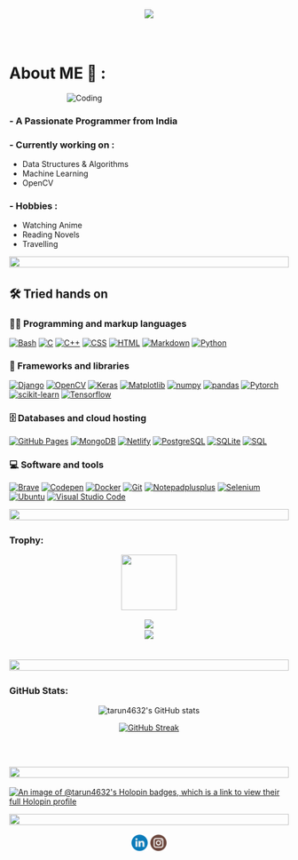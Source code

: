 
<h1 align="center">
  <a href="https://git.io/typing-svg">
    <img src="https://readme-typing-svg.herokuapp.com/?lines=console.log(%22Hello%2C%20There!!%22);printf(%22This%2C%20is%20Tarun%2C%20Jain!%22);cout%20%3C%3C%20%22Programmer%2C%20from%20India!!%22&center=true&size=27&width=550">
  </a>
</h1>
</br>



# About ME 💬 :


<img align="right" alt="Coding" width="400" src="https://user-images.githubusercontent.com/74038190/229223263-cf2e4b07-2615-4f87-9c38-e37600f8381a.gif">
<br>

### - A Passionate Programmer from India 

### - Currently working on :
-  Data Structures & Algorithms
-  Machine Learning
-  OpenCV

### - Hobbies :
-  Watching Anime
-  Reading Novels
-  Travelling

<img src="https://i.imgur.com/dBaSKWF.gif" height="20" width="100%">


## 🛠️ Tried hands on


### 👨‍💻 Programming and markup languages

<p>
    <a href="https://github.com/search?q=user%3Atarun4632+language%3Abash"><img alt="Bash" src="https://img.shields.io/badge/Bash-121011.svg?logo=gnu-bash&logoColor=white" height="24"></a>
    <a href="https://github.com/search?q=user%3Atarun4632+language%3Ac"><img alt="C" src="https://custom-icon-badges.herokuapp.com/badge/C-03599C.svg?logo=c-in-hexagon&logoColor=white" height="24"></a>
    <a href="https://github.com/search?q=user%3Atarun4632+language%3Acpp"><img alt="C++" src="https://custom-icon-badges.herokuapp.com/badge/C++-9C033A.svg?logo=cpp2&logoColor=white" height="24"></a>
    <a href="https://github.com/search?q=user%3Atarun4632+language%3Acss"><img alt="CSS" src="https://img.shields.io/badge/CSS-1572B6.svg?logo=css3&logoColor=white" height="24"></a>
    <a href="https://github.com/search?q=user%3Atarun4632+language%3Ahtml"><img alt="HTML" src="https://img.shields.io/badge/HTML-E34F26.svg?logo=html5&logoColor=white" height="24"></a>
    <a href="https://github.com/search?q=user%3Atarun4632+language%3Amarkdown"><img alt="Markdown" src="https://img.shields.io/badge/Markdown-000000.svg?logo=markdown&logoColor=white" height="24"></a>
    <a href="https://github.com/search?q=user%3Atarun4632+language%3Apython"><img alt="Python" src="https://img.shields.io/badge/Python-14354C.svg?logo=python&logoColor=white" height="24"></a>
    
</p>

### 🧰 Frameworks and libraries
<p>
    <a href="#"><img alt="Django" src="https://img.shields.io/badge/django-%23092E20.svg?style=for-the-badge&logo=django&logoColor=white" height="24"></a>
    <a href="#"><img alt="OpenCV" src="https://img.shields.io/badge/opencv-%23white.svg?style=for-the-badge&logo=opencv&logoColor=white" height="24"></a>
    <a href="#"><img alt="Keras" src="https://img.shields.io/badge/Keras-%23D00000.svg?style=for-the-badge&logo=Keras&logoColor=white" height="24"></a>
    <a href="#"><img alt="Matplotlib" src="https://img.shields.io/badge/Matplotlib-%23ffffff.svg?style=for-the-badge&logo=Matplotlib&logoColor=black" height="24"></a>
    <a href="#"><img alt="numpy" src="https://img.shields.io/badge/numpy-%23013243.svg?style=for-the-badge&logo=numpy&logoColor=white" height="24"></a>
    <a href="#"><img alt="pandas" src="https://img.shields.io/badge/pandas-%23150458.svg?style=for-the-badge&logo=pandas&logoColor=white" height="24"></a>
    <a href="#"><img alt="Pytorch" src="https://img.shields.io/badge/PyTorch-%23EE4C2C.svg?style=for-the-badge&logo=PyTorch&logoColor=white" height="24"></a>
    <a href="#"><img alt="scikit-learn" src="https://img.shields.io/badge/scikit--learn-%23F7931E.svg?style=for-the-badge&logo=scikit-learn&logoColor=white" height="24"></a>
  <a href="#"><img alt="Tensorflow" src="https://img.shields.io/badge/TensorFlow-%23FF6F00.svg?style=for-the-badge&logo=TensorFlow&logoColor=white" height="24"></a>
</p>

### 🗄️ Databases and cloud hosting

<p>
    <a href="#"><img alt="GitHub Pages" src="https://img.shields.io/badge/GitHub%20Pages-327FC7.svg?logo=github&logoColor=white" height="24"></a>
    <a href="#"><img alt="MongoDB" src ="https://img.shields.io/badge/MongoDB-4ea94b.svg?logo=mongodb&logoColor=white" height="24"></a>
    <a href="#"><img alt="Netlify" src="https://img.shields.io/badge/Netlify-010101.svg?logo=netlify&logoColor=white" height="24"></a>
    <a href="#"><img alt="PostgreSQL" src ="https://img.shields.io/badge/PostgreSQL-316192.svg?logo=postgresql&logoColor=white" height="24"></a>
    <a href="#"><img alt="SQLite" src ="https://img.shields.io/badge/SQLite-07405e.svg?logo=sqlite&logoColor=white" height="24"></a>
    <a href="https://github.com/search?q=user%tarun4632+language%3Asql"><img alt="SQL" src="https://custom-icon-badges.herokuapp.com/badge/SQL-025E8C.svg?logo=database&logoColor=white" height="24"></a>
</p>

### 💻 Software and tools

<p>
    <a href="#"><img alt="Brave" src="https://img.shields.io/badge/-Brave-FB542B?logo=brave&logoColor=white" height="24"></a>
    <a href="#"><img alt="Codepen" src="https://img.shields.io/badge/Codepen-000000.svg?logo=codepen&logoColor=white" height="24"></a>
    <a href="#"><img alt="Docker" src="https://img.shields.io/badge/-Docker-175DDC?logo=docker& logoColor=white" height="24"></a>
    <a href="#"><img alt="Git" src="https://img.shields.io/badge/Git-F05033.svg?logo=git&logoColor=white" height="24"></a>
    <a href="#"><img alt="Notepadplusplus" src="https://img.shields.io/badge/-Notepad++-grey?logo=notepadplusplus&logoColor=white" height="24"></a>
    <a href="#"><img alt="Selenium" src="https://img.shields.io/badge/Selenium-34A853.svg?logo=selenium&logoColor=white" height="24"></a>
    <a href="#"><img alt="Ubuntu" src="https://img.shields.io/badge/Ubuntu-F37626.svg?logo=ubuntu&logoColor=white" height="24"></a>
    <a href="#"><img alt="Visual Studio Code" src="https://img.shields.io/badge/Visual%20Studio%20Code-0078d7.svg?logo=visual-studio-code&logoColor=white" height="24"></a>
</p>

<img src="https://i.imgur.com/dBaSKWF.gif" height="20" width="100%">

<h3 align="left">Trophy:</h3>

<p align="center">
<img src="https://media.tenor.com/0ENB5HuTH0gAAAAi/trophy-beker.gif"  width="100px" height="100px"></p>
  
<div align="center">
<img src="https://github-profile-trophy.vercel.app/?username=tarun4632&theme=matrix&no-bg=true&no-frame=true&row=1&column=3&title=MultiLanguage,Commits,PullRequest,Reviews">
 </div>

<div align="center">
<img src="https://github-profile-trophy.vercel.app/?username=tarun4632&theme=matrix&no-bg=true&no-frame=true&row=1&column=3&title=Repositories,Organizations,Stars,Followers">
 </div>
 <br><br>


<img src="https://i.imgur.com/dBaSKWF.gif" height="20" width="100%">

<h3 align="left">GitHub Stats:</h3>
<div align="center">
 
![tarun4632's GitHub stats](https://github-readme-stats.vercel.app/api?username=tarun4632\&theme=dark\&show_icons=true\&show=reviews,prs_merged,prs_merged_percentage\&hide=contribs,issues)

[![GitHub Streak](https://streak-stats.demolab.com/?user=tarun4632&theme=dark)](https://git.io/streak-stats)

</div>

<br><br>


<img src="https://i.imgur.com/dBaSKWF.gif" height="20" width="100%">

[![An image of @tarun4632's Holopin badges, which is a link to view their full Holopin profile](https://holopin.me/tarun4632)](https://holopin.io/@tarun4632)



<img src="https://i.imgur.com/dBaSKWF.gif" height="20" width="100%">



<p align="center">
    <a href="https://www.linkedin.com/in/tarun-jain-11195b188/" target="blank"><img align="center" src="assets/linkedin.svg" alt="tarun.jain" height="30" width="30" /></a>
    <a href="https://www.instagram.com/tarunjain_30/" target="blank"><img align="center" src="assets/instagram.svg" alt="tarun.jain" height="30" width="30" /></a>
</p>

